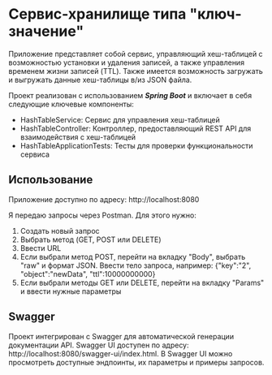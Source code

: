 # Сервис-хранилище типа "ключ-значение"
Приложение представляет собой сервис, управляющий хеш-таблицей с возможностью установки и удаления записей, 
а также управления временем жизни записей (TTL). Также имеется возможность загружать и выгружать данные хеш-таблицы 
в/из JSON файла.

Проект реализован с использованием ***Spring Boot*** и включает в себя следующие ключевые компоненты:
- HashTableService: Сервис для управления хеш-таблицей
- HashTableController: Контроллер, предоставляющий REST API для взаимодействия с хеш-таблицей
- HashTableApplicationTests: Тесты для проверки функциональности сервиса

## Использование
Приложение доступно по адресу: http://localhost:8080

Я передаю запросы через Postman. Для этого нужно:

1) Создать новый запрос
2) Выбрать метод (GET, POST или DELETE)
3) Ввести URL
4) Если выбрали метод POST, перейти на вкладку "Body", выбрать "raw" и формат JSON. 
Ввести тело запроса, например: {"key":"2", "object":"newData", "ttl":10000000000}
5) Если выбрали методы GET или DELETE, перейти на вкладку "Params" и ввести нужные параметры

## Swagger
Проект интегрирован с Swagger для автоматической генерации документации API. 
Swagger UI доступен по адресу: http://localhost:8080/swagger-ui/index.html. 
В Swagger UI можно просмотреть доступные эндпоинты, их параметры и примеры запросов.

